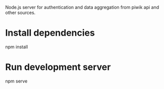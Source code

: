 Node.js server for authentication and data aggregation from piwik api and other sources.

# Install dependencies
npm install

# Run development server
npm serve

